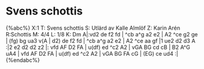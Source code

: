 # Svens schottis

{%abc%}
X:1
T: Svens schottis
S: Utlärd av Kalle Almlöf
Z: Karin Arén
R:Schottis
M: 4/4
L: 1/8
K: Dm
A|:vd2 de f2 fd | ^cb a^g a2 e2 | A2 ^ce g2 ge | (fg) bg ua3 v(A | 
d2) de f2 fd | ^cb a^g a2 e2 | A2 ^ce aa gf |1 ue2 d2 d3 A :|2 e2 d2 d2 z2 |:
vfd AF D2 FA | u(df) ed ^c2 A2 | vGA BG cd cB | B2 A^G uA4 | 
vfd AF D2 FA | u(df) ed ^c2 A2 | vGA BG FA cG | (EG) ce ud4 :|
{%endabc%}
